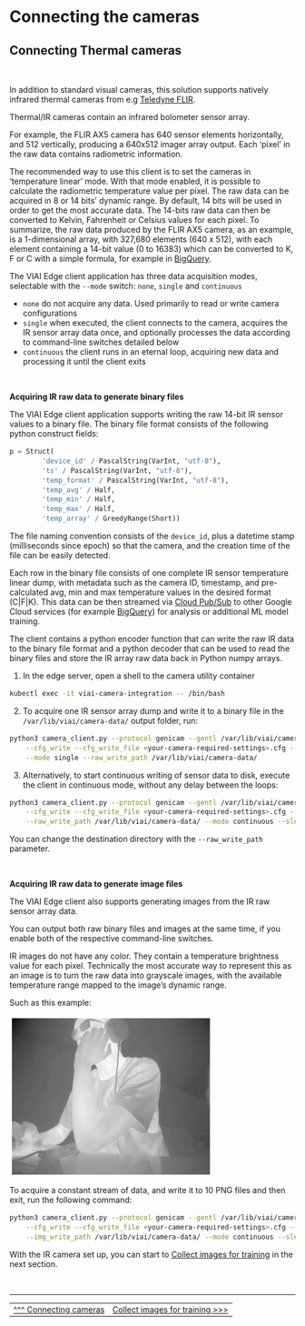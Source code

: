 # Connecting the cameras

## Connecting Thermal cameras

<br>

In addition to standard visual cameras, this solution supports natively infrared thermal cameras from e.g [Teledyne FLIR](https://www.flir.com/).

Thermal/IR cameras contain an infrared bolometer sensor array.

For example, the FLIR AX5 camera has 640 sensor elements horizontally, and 512 vertically, producing a 640x512 imager array output. Each ‘pixel’ in the raw data contains radiometric information.

The recommended way to use this client is to set the cameras in ‘temperature linear’ mode. With that mode enabled, it is possible to calculate the radiometric temperature value per pixel. The raw data can be acquired in 8 or 14 bits’ dynamic range.
By default, 14 bits will be used in order to get the most accurate data. The 14-bits raw data can then be converted to Kelvin, Fahrenheit or Celsius values for each pixel.
To summarize, the raw data produced by the FLIR AX5 camera, as an example, is a 1-dimensional array, with 327,680 elements (640 x 512), with each element containing a 14-bit value (0 to 16383) which can be converted to K, F or C with a simple formula, for example in [BigQuery](https://cloud.google.com/bigquery).

The VIAI Edge client application has three data acquisition modes, selectable with the `--mode` switch: `none`, `single` and `continuous`
* `none` do not acquire any data. Used primarily to read or write camera configurations
* `single` when executed, the client connects to the camera, acquires the IR sensor array data once, and optionally processes the data according to command-line switches detailed below
* `continuous` the client runs in an eternal loop, acquiring new data and processing it until the client exits

<br>

__Acquiring IR raw data to generate binary files__

The VIAI Edge client application supports writing the raw 14-bit IR sensor values to a binary file. The binary file format consists of the following python construct fields:

```python
p = Struct(
        'device_id' / PascalString(VarInt, "utf-8"),
        'ts' / PascalString(VarInt, "utf-8"),
        'temp_format' / PascalString(VarInt, "utf-8"),
        'temp_avg' / Half,
        'temp_min' / Half,
        'temp_max' / Half,
        'temp_array' / GreedyRange(Short))
```

The file naming convention consists of the `device_id`, plus a datetime stamp (milliseconds since epoch) so that the camera, and the creation time of the file can be easily detected.

Each row in the binary file consists of one complete IR sensor temperature linear dump, with metadata such as the camera ID, timestamp, and pre-calculated avg, min and max temperature values in the desired format (C|F|K).
This data can be then streamed via [Cloud Pub/Sub](https://cloud.google.com/pubsub) to other Google Cloud services (for example [BigQuery](https://cloud.google.com/bigquery)) for analysis or additional ML model training.

The client contains a python encoder function that can write the raw IR data to the binary file format and a python decoder that can be used to read the binary files and store the IR array raw data back in Python numpy arrays.

1. In the edge server, open a shell to the camera utility container

```bash
kubectl exec -it viai-camera-integration -- /bin/bash
```

2. To acquire one IR sensor array dump and write it to a binary file in the `/var/lib/viai/camera-data/` output folder, run:

```bash
python3 camera_client.py --protocol genicam --gentl /var/lib/viai/camera-config/<your-camera-gentl-file> \
    --cfg_write --cfg_write_file <your-camera-required-settings>.cfg --device_id <camera-id> --raw_write \
    --mode single --raw_write_path /var/lib/viai/camera-data/
```

3. Alternatively, to start continuous writing of sensor data to disk, execute the client in continuous mode, without any delay between the loops:

```bash
python3 camera_client.py --protocol genicam --gentl /var/lib/viai/camera-config/<your-camera-gentl-file> \
    --cfg_write --cfg_write_file <your-camera-required-settings>.cfg --device_id <camera-id> --raw_write \
    --raw_write_path /var/lib/viai/camera-data/ --mode continuous --sleep 0
```

You can change the destination directory with the `--raw_write_path` parameter.

<br>

__Acquiring IR raw data to generate image files__

The VIAI Edge client also supports generating images from the IR raw sensor array data.

You can output both raw binary files and images at the same time, if you enable both of the respective command-line switches.

IR images do not have any color. They contain a temperature brightness value for each pixel. Technically the most accurate way to represent this as an image is to turn the raw data into grayscale images, with the available temperature range mapped to the image’s dynamic range.

Such as this example:

![IR image example](./images/irimageexample.png)

To acquire a constant stream of data, and write it to 10 PNG files and then exit, run the following command:

```bash
python3 camera_client.py --protocol genicam --gentl /var/lib/viai/camera-config/<your-camera-gentl-file> \
    --cfg_write --cfg_write_file <your-camera-required-settings>.cfg --device_id <camera-id> --img_write \
    --img_write_path /var/lib/viai/camera-data/ --mode continuous --sleep 0 --count 10
```

With the IR camera set up, you can start to [Collect images for training](./collectimages.md) in the next section.

</br>

___

<table width="100%">
<tr><td><a href="./connectingcameras.md">^^^ Connecting cameras</td><td><a href="./collectimages.md">Collect images for training >>></td></tr>
</table>




